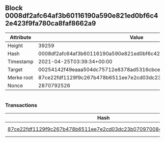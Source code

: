 ## Block 0008df2afc64af3b60116190a590e821ed0bf6c42e423f9fa780ca8faf8662a9

Attribute | Value
--- | ---
Height | 39259
Hash | 0008df2afc64af3b60116190a590e821ed0bf6c42e423f9fa780ca8faf8662a9
Timestamp | 2021-04-25T03:39:34+00:00
Target | 00254142f49eaaa504dc75712e8378ad5316cbcead634704b3734b6271167cc4
Merke root | 87ce22fdf1129f9c267b478b6511ee7e2cd03dc23b070970084d86131dfc02cf
Nonce | 2870792526

```

```

### Transactions

Hash | Amount
--- | ---
[87ce22fdf1129f9c267b478b6511ee7e2cd03dc23b070970084d86131dfc02cf](87ce22fdf1129f9c267b478b6511ee7e2cd03dc23b070970084d86131dfc02cf.md) | 10.00000000 SKEPTI 
